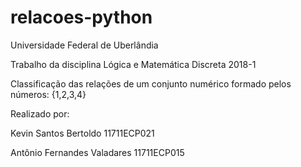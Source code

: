 # relacoes-python

Universidade Federal de Uberlândia

Trabalho da disciplina Lógica e Matemática Discreta 2018-1

Classificação das relações de um conjunto numérico formado pelos números: {1,2,3,4}

Realizado por: 

Kevin Santos Bertoldo 11711ECP021

Antônio Fernandes Valadares 11711ECP015
